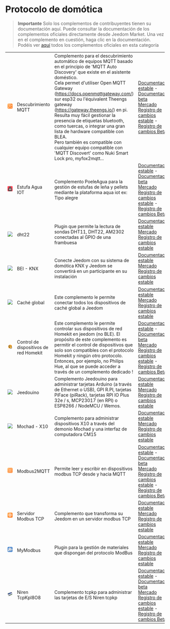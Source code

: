
# Protocolo de domótica


>**Importante**
>Solo los complementos de contribuyentes tienen su documentación aquí. Puede consultar la documentación de los complementos oficiales directamente desde Jeedom Market. Una vez en el complemento en cuestión, haga clic en la documentación.
>Podéis ver [aquí](https://market.jeedom.com/index.php?v=d&p=market&type=plugin&categorie=automation+protocol) todos los complementos oficiales en esta categoría


| | | | |
|--- | --- | --- | ---|
|<img src="MQTTDiscovery/MQTTDiscovery_icon.png" class="pluginLogo" width="100" />|Descubrimiento MQTT|Complemento para el descubrimiento automático de equipos MQTT basado en el principio de 'MQTT Auto Discovery' que existe en el asistente doméstico.<br>Cela permet d'utiliser Open MQTT Gateway (https://docs.openmqttgateway.com/) sur esp32 ou l'équivalent Theengs gateway (https://gateway.theengs.io/) en pi. Resulta muy fácil gestionar la presencia de etiquetas bluetooth, como tuercas, o integrar una gran lista de hardware compatible con BLEA.<br>Pero también es compatible con cualquier equipo compatible con 'MQTT Discovert' como Nuki Smart Lock pro, myfox2mqtt...|[Documentación estable](https://mips2648.github.io/jeedom-plugins-docs/MQTTDiscovery/es_ES/) - [Documentación beta](https://mips2648.github.io/jeedom-plugins-docs/MQTTDiscovery/es_ES/)<br/>[Mercado](https://market.jeedom.com/index.php?v=d&p=market_display&id=4429)<br/>[Registro de cambios estable](https://mips2648.github.io/jeedom-plugins-docs/MQTTDiscovery/es_ES/changelog) - [Registro de cambios Beta](https://mips2648.github.io/jeedom-plugins-docs/MQTTDiscovery/es_ES/changelog)|
|<img src="PoeleAgua/PoeleAgua_icon.png" class="pluginLogo" width="100" />|Estufa Agua IOT|Complemento PoeleAgua para la gestión de estufas de leña y pellets mediante la plataforma aqua iot ex: Tipo alegre|[Documentación estable](https://lefilliatre.github.io/lefilliatre-documentation/PoeleAgua/es_ES/) - [Documentación beta](https://lefilliatre.github.io/lefilliatre-documentation/PoeleAgua/es_ES/)<br/>[Mercado](https://market.jeedom.com/index.php?v=d&p=market_display&id=4251)<br/>[Registro de cambios estable](https://lefilliatre.github.io/lefilliatre-documentation/PoeleAgua/es_ES/changelog) - [Registro de cambios Beta](https://lefilliatre.github.io/lefilliatre-documentation/PoeleAgua/es_ES/changelog)|
|<img src="dht22/dht22_icon.png" class="pluginLogo" width="100" />|dht22|Plugin que permite la lectura de sondas DHT11, DHT22, AM2302 conectadas al GPIO de una frambuesa|[Documentación estable](https://linura.github.io/dht22/es_ES/)<br/>[Mercado](https://market.jeedom.com/index.php?v=d&p=market_display&id=4010)<br/>[Registro de cambios estable](https://linura.github.io/dht22/es_ES/changelog)|
|<img src="eibd/eibd_icon.png" class="pluginLogo" width="100" />|BEI - KNX|Conecte Jeedom con su sistema de domótica KNX y Jeedom se convertirá en un participante en su instalación|[Documentación estable](http://mika-nt28.github.io/Documentations/eibd/es_ES/)<br/>[Mercado](https://market.jeedom.com/index.php?v=d&p=market_display&id=203)<br/>[Registro de cambios estable](https://mika-nt28.github.io/Documentations/eibd/es_ES/changelog)|
|<img src="globalcache/globalcache_icon.png" class="pluginLogo" width="100" />|Caché global|Este complemento le permite conectar todos los dispositivos de caché global a Jeedom|[Documentación estable](https://mika-nt28.github.io/Documentations/globalcache/es_ES/)<br/>[Mercado](https://market.jeedom.com/index.php?v=d&p=market_display&id=2932)<br/>[Registro de cambios estable](https://mika-nt28.github.io/Documentations/globalcache/es_ES/changelog)|
|<img src="hkControl/hkControl_icon.png" class="pluginLogo" width="100" />|Control de dispositivos de red Homekit|Este complemento le permite controlar sus dispositivos de red Homekit en jeedom (no BLE). El propósito de este complemento es permitir el control de dispositivos que solo son compatibles con el protocolo Homekit y ningún otro protocolo. Entonces, por ejemplo, no Philips Hue, al que se puede acceder a través de un complemento dedicado !|[Documentación estable](https://nebzhb.github.io/jeedom_docs/plugins/hkControl/es_ES/) - [Documentación beta](https://nebzhb.github.io/jeedom_docs/plugins/hkControl/es_ES/)<br/>[Mercado](https://market.jeedom.com/index.php?v=d&p=market_display&id=3919)<br/>[Registro de cambios estable](https://nebzhb.github.io/jeedom_docs/plugins/hkControl/es_ES/changelog) - [Registro de cambios Beta](https://nebzhb.github.io/jeedom_docs/plugins/hkControl/es_ES/changelog)|
|<img src="jeedouino/jeedouino_icon.png" class="pluginLogo" width="100" />|Jeedouino|Complemento Jeedouino para administrar tarjetas Arduino (a través de Ethernet o USB), GPI R.PI, tarjetas PiFace (piRack), tarjetas RPI IO Plus 32e / s, MCP23017 (en RPI) o ESP8266 / NodeMCU / Wemos.|[Documentación estable](https://revlysj.github.io/jeedouino/es_ES/index)<br/>[Mercado](https://market.jeedom.com/index.php?v=d&p=market_display&id=2064)<br/>[Registro de cambios estable](https://revlysj.github.io/jeedouino/es_ES/changelog)|
|<img src="mochad/mochad_icon.png" class="pluginLogo" width="100" />|Mochad - X10|Complemento para administrar dispositivos X10 a través del demonio Mochad y una interfaz de computadora CM15|[Documentación estable](https://mika-nt28.github.io/Documentations/mochad/es_ES/)<br/>[Mercado](https://market.jeedom.com/index.php?v=d&p=market_display&id=359)<br/>[Registro de cambios estable](https://mika-nt28.github.io/Documentations/mochad/es_ES/changelog)|
|<img src="modbus2mqtt/modbus2mqtt_icon.png" class="pluginLogo" width="100" />|Modbus2MQTT|Permite leer y escribir en dispositivos modbus TCP desde y hacia MQTT|[Documentación estable](https://mips2648.github.io/jeedom-plugins-docs/modbus2mqtt/es_ES/) - [Documentación beta](https://mips2648.github.io/jeedom-plugins-docs/modbus2mqtt/es_ES/)<br/>[Mercado](https://market.jeedom.com/index.php?v=d&p=market_display&id=4309)<br/>[Registro de cambios estable](https://mips2648.github.io/jeedom-plugins-docs/modbus2mqtt/es_ES/changelog) - [Registro de cambios Beta](https://mips2648.github.io/jeedom-plugins-docs/modbus2mqtt/es_ES/changelog)|
|<img src="modbustcp/modbustcp_icon.png" class="pluginLogo" width="100" />|Servidor Modbus TCP|Complemento que transforma su Jeedom en un servidor modbus TCP|[Documentación estable](https://mips2648.github.io/jeedom-plugins-docs/modbustcp/es_ES/)<br/>[Mercado](https://market.jeedom.com/index.php?v=d&p=market_display&id=4320)<br/>[Registro de cambios estable](https://mips2648.github.io/jeedom-plugins-docs/modbustcp/es_ES/changelog)|
|<img src="mymodbus/mymodbus_icon.png" class="pluginLogo" width="100" />|MyModbus|Plugin para la gestión de materiales que dispongan del protocolo ModBus|[Documentación estable](https://bebel27a.github.io/jeedom-mymobdus.github.io/es_ES/)<br/>[Mercado](https://market.jeedom.com/index.php?v=d&p=market_display&id=3858)<br/>[Registro de cambios estable](https://bebel27a.github.io/jeedom-mymobdus.github.io/es_ES/changelog)|
|<img src="tcpkp/tcpkp_icon.png" class="pluginLogo" width="100" />|Niren TcpKpI8O8|Complemento tcpkp para administrar las tarjetas de E/S Niren tcpkp|[Documentación estable](https://lefilliatre.github.io/tcpkp/es_ES/) - [Documentación beta](https://lefilliatre.github.io/tcpkp/es_ES/)<br/>[Mercado](https://market.jeedom.com/index.php?v=d&p=market_display&id=4256)<br/>[Registro de cambios estable](https://lefilliatre.github.io/tcpkp/es_ES/changelog) - [Registro de cambios Beta](https://lefilliatre.github.io/tcpkp/es_ES/changelog)|
